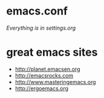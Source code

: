 # emacs.conf

*Everything is in settings.org*


# great emacs sites

- http://planet.emacsen.org
- http://emacsrocks.com
- http://www.masteringemacs.org
- http://ergoemacs.org



